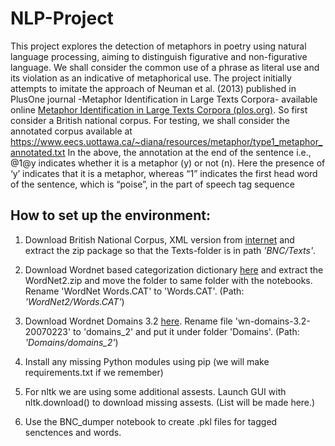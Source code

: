 # NLP-Project

This project explores the detection of metaphors in poetry using natural language processing, aiming to distinguish figurative and non-figurative language.
We shall consider the common use of a phrase as literal use and its violation as an indicative of metaphorical use. The project initially attempts to imitate the approach of Neuman et al. (2013) published in PlusOne journal -Metaphor Identification in Large Texts Corpora- available online [Metaphor Identification in Large Texts Corpora (plos.org)](https://journals.plos.org/plosone/article?id=10.1371/journal.pone.0062343). So first consider a British national corpus. For testing, we shall consider the annotated corpus available at https://www.eecs.uottawa.ca/~diana/resources/metaphor/type1_metaphor_annotated.txt 
In the above, the annotation at the end of the sentence i.e., @1@y   indicates whether it is a metaphor (y) or not (n). Here the presence of ‘y’ indicates that it is a metaphor, whereas “1” indicates the first head word of the sentence, which is “poise”, in the part of speech tag sequence



## How to set up the environment:


1. Download British National Corpus, XML version from [internet](https://ota.bodleian.ox.ac.uk/repository/xmlui/handle/20.500.12024/2554) and extract the zip package so that the Texts-folder is in path _'BNC/Texts'_.

2. Download Wordnet based categorization dictionary [here](https://provalisresearch.com/products/content-analysis-software/wordstat-dictionary/wordnet-based-categorization-dictionary/) and extract the WordNet2.zip and move the folder to same folder with the notebooks. Rename 'WordNet Words.CAT' to 'Words.CAT'. (Path: _'WordNet2/Words.CAT'_)

3. Download Wordnet Domains 3.2 [here](https://wndomains.fbk.eu/download.html). Rename file 'wn-domains-3.2-20070223' to 'domains_2' and put it under folder 'Domains'. (Path: _'Domains/domains_2'_)

4. Install any missing Python modules using pip (we will make requirements.txt if we remember)

5. For nltk we are using some additional assests. Launch GUI with nltk.download() to download missing assests. (List will be made here.)

6. Use the BNC_dumper notebook to create .pkl files for tagged senctences and words.